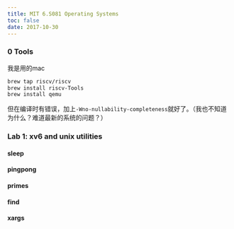 ```yaml
---
title: MIT 6.S081 Operating Systems
toc: false
date: 2017-10-30
---
```


### 0 Tools

我是用的mac

```bash
brew tap riscv/riscv
brew install riscv-Tools
brew install qemu
```

但在编译时有错误，加上`-Wno-nullability-completeness`就好了。（我也不知道为什么？难道最新的系统的问题？）


### Lab 1: xv6 and unix utilities

#### sleep

#### pingpong

#### primes

#### find
#### xargs
